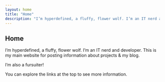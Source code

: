 ```yaml
---
layout: home
title: "Home"
description: "I’m hyperdefined, a fluffy, flower wolf. I’m an IT nerd and developer. This is my main website for posting information about projects & my blog."
---
```

## Home
I’m hyperdefined, a fluffy, flower wolf. I’m an IT nerd and developer. This is my main website for posting information about projects & my blog.

I’m also a fursuiter!

You can explore the links at the top to see more information.